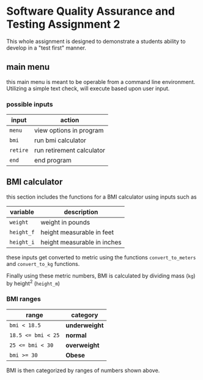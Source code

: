 # Software Quality Assurance and Testing Assignment 2
This whole assignment is designed to demonstrate a students ability to develop in a "test first" manner. 

## main menu
this main menu is meant to be operable from a command line environment. Utilizing a simple text check, will execute based upon user input. 

### possible inputs
| input | action |
| ----- | ------ |
| `menu` | view options in program |
| `bmi` | run bmi calculator |
| `retire` | run retirement calculator |
| `end` | end program |

## BMI calculator
this section includes the functions for a BMI calculator using inputs such as 

| variable | description |
| -------- | ----------- |
| `weight`   | weight in pounds |
| `height_f` | height measurable in feet |
| `height_i` | height measurable in inches |

these inputs get converted to metric using the functions `convert_to_meters` and `convert_to_kg` functions. 

Finally using these metric numbers, BMI is calculated by dividing mass (`kg`) by height<sup>2</sup> (`height_m`)

### BMI ranges
| range | category |
| ----- | -------- |
| `bmi < 18.5`   | __underweight__ |
| `18.5 <= bmi < 25` | __normal__ |
| `25 <= bmi < 30` | __overweight__ |
| `bmi >= 30` | __Obese__ |

BMI is then categorized by ranges of numbers shown above. 

